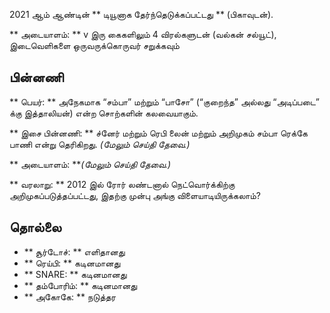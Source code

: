 2021 ஆம் ஆண்டின் ** டியூனாக தேர்ந்தெடுக்கப்பட்டது ** (பிகாவுடன்).

** அடையாளம்: ** v இரு கைகளிலும் 4 விரல்களுடன் (வல்கன் சல்யூட்), இடைவெளிகளை
ஒருவருக்கொருவர் சறுக்கவும்

## பின்னணி

** பெயர்: ** அநேகமாக “சம்பா” மற்றும் “பாசோ” (“குறைந்த” அல்லது “அடிப்படை” க்கு
இத்தாலியன்) என்ற சொற்களின் கலவையாகும்.

** இசை பின்னணி: ** ச்னேர் மற்றும் ரெபி லைன் மற்றும் அறிமுகம் சம்பா ரெக்கே பாணி
என்று தெரிகிறது. *(மேலும் செய்தி தேவை.)*

** அடையாளம்: ***(மேலும் செய்தி தேவை.)*

** வரலாறு: ** 2012 இல் ரோர் லண்டனால் நெட்வொர்க்கிற்கு அறிமுகப்படுத்தப்பட்டது,
இதற்கு முன்பு அங்கு விளையாடியிருக்கலாம்?

## தொல்லை

* ** சூர்டோச்: ** எளிதானது
* ** ரெய்பி: ** கடினமானது
* ** SNARE: ** கடினமானது
* ** தம்போரிம்: ** கடினமானது
* ** அகோகே: ** நடுத்தர
